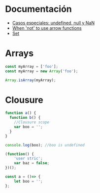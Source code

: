 # Documentación

- [Casos especiales: undefined, null y NaN](https://www.todojs.com/casos-especiales-undefined-null-y-nan/)
- [When 'not' to use arrow functions](https://dmitripavlutin.com/when-not-to-use-arrow-functions-in-javascript/)
- [Set](https://developer.mozilla.org/es/docs/Web/JavaScript/Referencia/Objetos_globales/Set)

# Arrays
```javascript
const myArray = ['foo'];
const myArray = new Array('foo');

Array.isArray(myArray);
```

# Clousure
```javascript
function a() {
  function b() {
    //Clousure scope
    var boo = '';
  }
}

console.log(boo); //boo is undefined

(function() {
    'user stric';
    var baz = false;
})();

const a = ()=> {
    let boo = '';
};
```